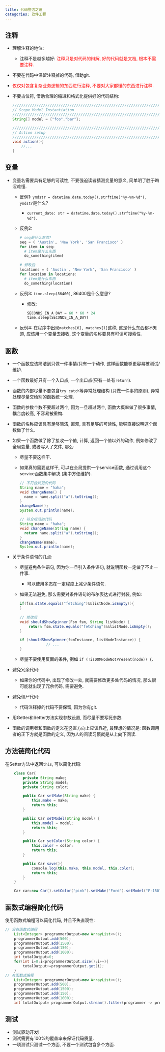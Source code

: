 ```yaml
---
title: 代码整洁之道
categories: 软件工程
---
```




## 注释

* 理解注释的地位:

  * 注释不是越多越好: <font color=red>注释只是对代码的辩解, 好的代码就是文档, 根本不需要注释.</font>

* 不要在代码中保留注释掉的代码, 借助git.

* <font color=red>仅仅对包含复杂业务逻辑的东西进行注释, 不要对大家都懂的东西进行注释.</font>

* 不要占位符, 借助合理的缩进和格式化提供好的代码结构:

  ```java
  ////////////////////////////////////////////////////////////////////////////////
  // Scope Model Instantiation
  ////////////////////////////////////////////////////////////////////////////////
  String[] model = {"foo","bar"};
  
  ////////////////////////////////////////////////////////////////////////////////
  // Action setup
  ///////////////////////////////////////////////////////////////////////////////
  void action(){
      //...
  }
  ```

  

## 变量

* 变量名需要具有足够的可读性, 不要强迫读者猜测变量的意义, 简单明了胜于晦涩难懂.

  * 反例1: `ymdstr = datetime.date.today().strftime("%y-%m-%d")`, `ymdstr`是什么?

    * `current_date: str = datetime.date.today().strftime("%y-%m-%d")`.

  * 反例2:

    ```python
    # seq是什么东西?
    seq = ( 'Austin', 'New York', 'San Francisco' )
    for item in seq:
      # item是什么东西
      do_something(item)
      
    # 修改后
    locations = ( 'Austin', 'New York', 'San Francisco' )
    for location in locations:
      # item是什么东西
      do_something(location)
    ```

  * 反例3: `time.sleep(86400)`, 86400是什么意思?

    * 修改:

      ```python
      SECONDS_IN_A_DAY = 60 * 60 * 24
      time.sleep(SECONDS_IN_A_DAY)
      ```

  * 反例4: 在程序中出现`matches[0], matches[1]`这种, 这是什么东西都不知道, 应该用一个变量去接收, 这个变量的名称要具有可读可搜索性.



## 函数

* 一个函数应该简洁到只做一件事情/只有一个动作, 这样函数能够更容易被测试/维护.
* 一个函数最好只有一个入口点, 一个出口点(只有一处有`return`).
* 函数的内部尽量不要包含`try catch`等异常处理结构 (只做一件事的原则), 异常处理尽量交给别的函数统一处理.
* 函数的参数个数不要超过两个, 因为一旦超过两个, 函数大概率做了很多事情, 耦合度较高, 不容易被重构.

* 函数的名称应该具有足够简洁, 直观, 具有足够的可读性, 能够直接说明这个函数做了什么.

* 如果一个函数做了除了接收一个值, 计算, 返回一个值以外的动作, 例如修改了全局变量, 或者写入了文件, 那么:

  * 尽量不要这样干.

  * 如果真的需要这样干, 可以在全局提供一个service函数, 通过调用这个service函数集中解决 (集中方便维护).

    ```java
    // 不符合规范的代码
    String name = "haha";
    void changeName() {
      name = name.split("a").toString();
    }
    changeName();
    System.out.println(name);
    
    // 符合规范的代码
    String name = "haha";
    void changeName(String name) {
      return name.split("a").toString();
    }
    changeName(name);
    System.out.println(name);
    ```

* 关于条件语句的几点:

  * 尽量避免条件语句, 因为你一旦引入条件语句, 就说明函数一定做了不止一件事.

    * 可以使用多态在一定程度上减少条件语句.

  * 如果无法避免, 那么需要对条件语句的布尔表达式进行封装, 例如:

    ```java
    if(fsm.state.equals("fetching")&&listNode.isEmpty(){
    }
       
    // 修改后
    void shouldShowSpinner(Fsm fsm, String listNode) {
        return fsm.state.equals("fetching")&&listNode.isEmpty();
    }
    
    if (shouldShowSpinner(fsmInstance, listNodeInstance)) {
                // ...
    }
    ```

  * 尽量不要使用反面的条件, 例如 `if (!isDOMNodeNotPresent(node)) {`.

* 避免冗余代码:

  * 如果你的代码中, 出现了修改一处, 就需要修改更多处代码的情况, 那么很可能就出现了冗余代码, 需要避免.

* 避免僵尸代码:

  * 代码注释掉的代码不要保留, 因为你有git.

* 用Getter和Setter方法实现参数设置, 而尽量不要写死参数.

* 函数的调用者和函数的定义在竖直方向上应该靠近, 最理想的情况是: 函数调用者的正下方就是函数的定义, 因为人的阅读习惯就是从上向下阅读.



## 方法链简化代码

在Setter方法中返回`this`, 可以简化代码:

```java
    class Car{
        private String make;
        private String model;
        private String color;

        public Car setMake(String make) {
            this.make = make;
            return this;
        }

        public Car setModel(String model) {
            this.model = model;
            return this;
        }

        public Car setColor(String color) {
            this.color = color;
            return this;
        }

        public Car save(){
            console.log(this.make, this.model, this.color);
            return this;
        }
    }

    Car car=new Car().setColor("pink").setMake("Ford").setModel("F-150").save();
```



## 函数式编程简化代码

使用函数式编程可以简化代码, 并且不失直观性:

```java
// 没有函数式编程
    List<Integer> programmerOutput=new ArrayList<>();
    programmerOutput.add(500);
    programmerOutput.add(1500);
    programmerOutput.add(150);
    programmerOutput.add(1000);
    int totalOutput=0;
    for(int i=0;i<programmerOutput.size();i++){
        totalOutput+=programmerOutput.get(i);
    }
// 有函数式编程
    List<Integer> programmerOutput=new ArrayList<>();
    programmerOutput.add(500);
    programmerOutput.add(1500);
    programmerOutput.add(150);
    programmerOutput.add(1000);
    int totalOutput= programmerOutput.stream().filter(programmer -> programmer > 500).mapToInt(programmer -> programmer).sum();
```



## 测试

* 测试驱动开发!
* 测试需要有100%的覆盖率来保证代码质量.
* 一项测试只测试一个方面, 不要一个测试包含多个方面.